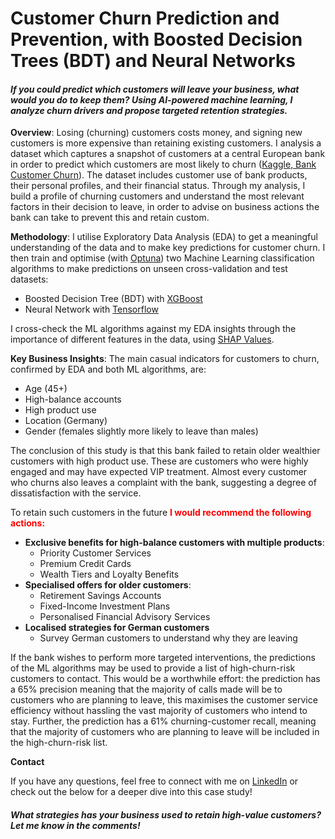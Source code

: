 # Customer Churn Prediction and Prevention, with Boosted Decision Trees (BDT) and Neural Networks

#### **_If you could predict which customers will leave your business, what would you do to keep them? Using AI-powered machine learning, I analyze churn drivers and propose targeted retention strategies._**



**Overview**: Losing (churning) customers costs money, and signing new customers is more expensive than retaining existing customers.  I analysis a dataset which captures a snapshot of customers at a central European bank in order to predict which customers are most likely to churn ([Kaggle, Bank Customer Churn](https://www.kaggle.com/datasets/radheshyamkollipara/bank-customer-churn/data)). The dataset includes customer use of bank products, their personal profiles, and their financial status. Through my analysis, I build a profile of churning customers and understand the most relevant factors in their decision to leave, in order to advise on business actions the bank can take to prevent this and retain custom.

**Methodology**: I utilise Exploratory Data Analysis (EDA) to get a meaningful understanding of the data and to make key predictions for customer churn.  I then train and optimise (with [Optuna](https://optuna.org/)) two Machine Learning classification algorithms to make predictions on unseen cross-validation and test datasets:
- Boosted Decision Tree (BDT) with [XGBoost](https://xgboost.readthedocs.io/en/stable/)
- Neural Network with [Tensorflow](https://www.tensorflow.org/)

I cross-check the ML algorithms against my EDA insights through the importance of different features in the data, using [SHAP Values](https://shap.readthedocs.io/en/latest/index.html).

**Key Business Insights**: The main casual indicators for customers to churn, confirmed by EDA and both ML algorithms, are:
- Age (45+)
- High-balance accounts
- High product use
- Location (Germany)
- Gender (females slightly more likely to leave than males)

The conclusion of this study is that this bank failed to retain older wealthier customers with high product use. These are customers who were highly engaged and may have expected VIP treatment. Almost every customer who churns also leaves a complaint with the bank, suggesting a degree of dissatisfaction with the service.

To retain such customers in the future <span style="color:red">**I would recommend the following actions:**</span>

- **Exclusive benefits for high-balance customers with multiple products**:
  - Priority Customer Services
  - Premium Credit Cards
  - Wealth Tiers and Loyalty Benefits
- **Specialised offers for older customers**:
  - Retirement Savings Accounts
  - Fixed-Income Investment Plans
  - Personalised Financial Advisory Services
- **Localised strategies for German customers**
  - Survey German customers to understand why they are leaving

If the bank wishes to perform more targeted interventions, the predictions of the ML algorithms may be used to provide a list of high-churn-risk customers to contact. This would be a worthwhile effort: the prediction has a 65% precision meaning that the majority of calls made will be to customers who are planning to leave, this maximises the customer service efficiency without hassling the vast majority of customers who intend to stay. Further, the prediction has a 61% churning-customer recall, meaning that the majority of customers who are planning to leave will be included in the high-churn-risk list.

**Contact**

If you have any questions, feel free to connect with me on [LinkedIn](https://www.linkedin.com/in/jacob-kempster-b75628114/) or check out the below for a deeper dive into this case study!

#### **_What strategies has your business used to retain high-value customers? Let me know in the comments!_**

